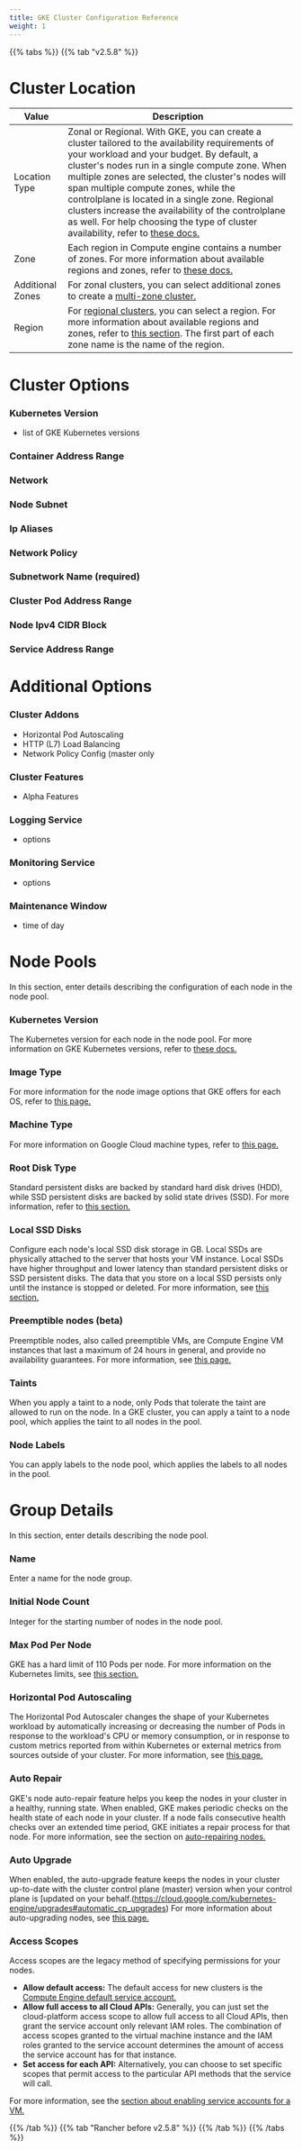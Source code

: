 ```yaml
---
title: GKE Cluster Configuration Reference
weight: 1
---
```


{{% tabs %}}
{{% tab "v2.5.8" %}}

# Cluster Location

| Value | Description |
|--------|--------------|
| Location Type | Zonal or Regional. With GKE, you can create a cluster tailored to the availability requirements of your workload and your budget. By default, a cluster's nodes run in a single compute zone. When multiple zones are selected, the cluster's nodes will span multiple compute zones, while the controlplane is located in a single zone. Regional clusters increase the availability of the controlplane as well. For help choosing the type of cluster availability, refer to [these docs.](https://cloud.google.com/kubernetes-engine/docs/best-practices/scalability#choosing_a_regional_or_zonal_control_plane) |
| Zone | Each region in Compute engine contains a number of zones. For more information about available regions and zones, refer to [these docs.](https://cloud.google.com/compute/docs/regions-zones#available) |
| Additional Zones | For zonal clusters, you can select additional zones to create a [multi-zone cluster.](https://cloud.google.com/kubernetes-engine/docs/concepts/types-of-clusters#multi-zonal_clusters) |
| Region | For [regional clusters,](https://cloud.google.com/kubernetes-engine/docs/concepts/types-of-clusters#regional_clusters) you can select a region. For more information about available regions and zones, refer to [this section](https://cloud.google.com/compute/docs/regions-zones#available). The first part of each zone name is the name of the region. |

# Cluster Options

### Kubernetes Version
- list of GKE Kubernetes versions

### Container Address Range

### Network

### Node Subnet

### Ip Aliases

### Network Policy

### Subnetwork Name (required)

### Cluster Pod Address Range

### Node Ipv4 CIDR Block

### Service Address Range




# Additional Options

### Cluster Addons

- Horizontal Pod Autoscaling
- HTTP (L7) Load Balancing
- Network Policy Config (master only

### Cluster Features
- Alpha Features

### Logging Service
- options

### Monitoring Service
- options

### Maintenance Window
- time of day



# Node Pools

In this section, enter details describing the configuration of each node in the node pool.
### Kubernetes Version

The Kubernetes version for each node in the node pool. For more information on GKE Kubernetes versions, refer to [these docs.](https://cloud.google.com/kubernetes-engine/versioning)

### Image Type

For more information for the node image options that GKE offers for each OS, refer to [this page.](https://cloud.google.com/kubernetes-engine/docs/concepts/node-images#available_node_images)

### Machine Type

For more information on Google Cloud machine types, refer to [this page.](https://cloud.google.com/compute/docs/machine-types#machine_types)

### Root Disk Type

Standard persistent disks are backed by standard hard disk drives (HDD), while SSD persistent disks are backed by solid state drives (SSD). For more information, refer to [this section.](https://cloud.google.com/compute/docs/disks)

### Local SSD Disks

Configure each node's local SSD disk storage in GB. Local SSDs are physically attached to the server that hosts your VM instance. Local SSDs have higher throughput and lower latency than standard persistent disks or SSD persistent disks. The data that you store on a local SSD persists only until the instance is stopped or deleted. For more information, see [this section.](https://cloud.google.com/compute/docs/disks#localssds)

### Preemptible nodes (beta)

Preemptible nodes, also called preemptible VMs, are Compute Engine VM instances that last a maximum of 24 hours in general, and provide no availability guarantees. For more information, see [this page.](https://cloud.google.com/kubernetes-engine/docs/how-to/preemptible-vms)

### Taints

When you apply a taint to a node, only Pods that tolerate the taint are allowed to run on the node. In a GKE cluster, you can apply a taint to a node pool, which applies the taint to all nodes in the pool.

### Node Labels

You can apply labels to the node pool, which applies the labels to all nodes in the pool.


# Group Details

In this section, enter details describing the node pool.

### Name
Enter a name for the node group.

### Initial Node Count
Integer for the starting number of nodes in the node pool.

### Max Pod Per Node

GKE has a hard limit of 110 Pods per node. For more information on the Kubernetes limits, see [this section.](https://cloud.google.com/kubernetes-engine/docs/best-practices/scalability#dimension_limits)

### Horizontal Pod Autoscaling

The Horizontal Pod Autoscaler changes the shape of your Kubernetes workload by automatically increasing or decreasing the number of Pods in response to the workload's CPU or memory consumption, or in response to custom metrics reported from within Kubernetes or external metrics from sources outside of your cluster. For more information, see [this page.](https://cloud.google.com/kubernetes-engine/docs/concepts/horizontalpodautoscaler)

### Auto Repair

GKE's node auto-repair feature helps you keep the nodes in your cluster in a healthy, running state. When enabled, GKE makes periodic checks on the health state of each node in your cluster. If a node fails consecutive health checks over an extended time period, GKE initiates a repair process for that node. For more information, see the section on [auto-repairing nodes.](https://cloud.google.com/kubernetes-engine/docs/how-to/node-auto-repair)

### Auto Upgrade

When enabled, the auto-upgrade feature keeps the nodes in your cluster up-to-date with the cluster control plane (master) version when your control plane is [updated on your behalf.(https://cloud.google.com/kubernetes-engine/upgrades#automatic_cp_upgrades) For more information about auto-upgrading nodes, see [this page.](https://cloud.google.com/kubernetes-engine/docs/how-to/node-auto-upgrades)

### Access Scopes

Access scopes are the legacy method of specifying permissions for your nodes.

- **Allow default access:** The default access for new clusters is the [Compute Engine default service account.](https://cloud.google.com/compute/docs/access/service-accounts?hl=en_US#default_service_account)
- **Allow full access to all Cloud APIs:** Generally, you can just set the cloud-platform access scope to allow full access to all Cloud APIs, then grant the service account only relevant IAM roles. The combination of access scopes granted to the virtual machine instance and the IAM roles granted to the service account determines the amount of access the service account has for that instance.
- **Set access for each API:** Alternatively, you can choose to set specific scopes that permit access to the particular API methods that the service will call.

For more information, see the [section about enabling service accounts for a VM.](https://cloud.google.com/compute/docs/access/create-enable-service-accounts-for-instances)

{{% /tab %}}
{{% tab "Rancher before v2.5.8" %}}
{{% /tab %}}
{{% /tabs %}}
